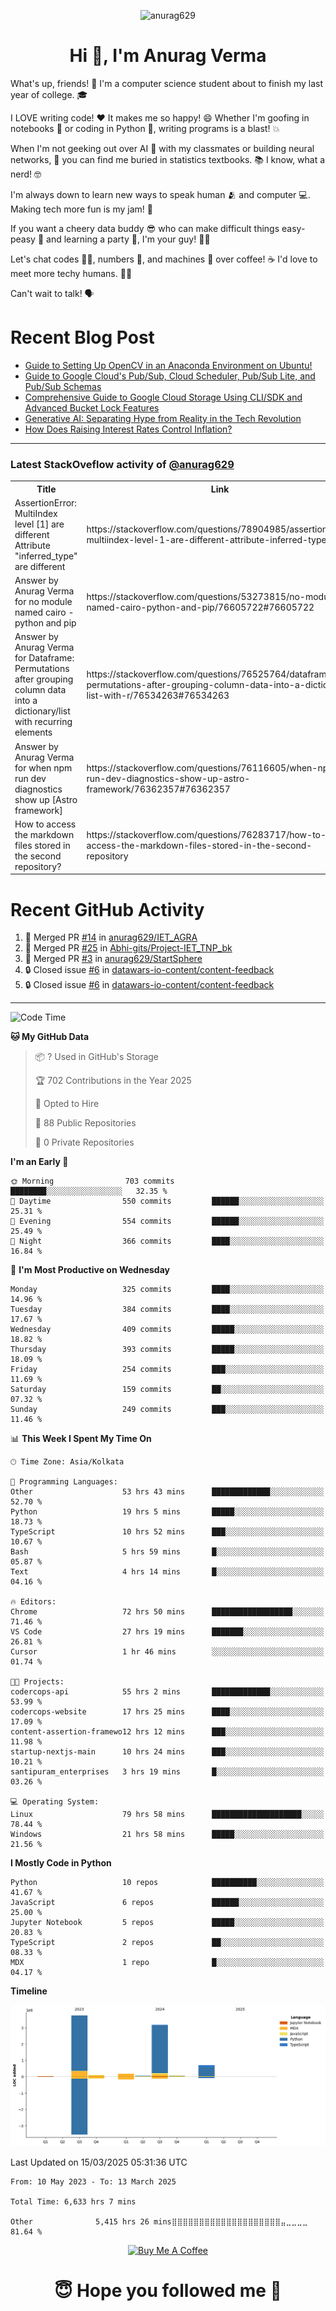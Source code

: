 

<p align="center"> <img src="https://komarev.com/ghpvc/?username=anurag629&label=Profile%20views&color=0e75b6&style=flat" alt="anurag629" /> </p>

<h1 align="center">Hi 👋, I'm Anurag Verma</h1>

What's up, friends! 👋 I'm a computer science student about to finish my last year of college. 🎓

I LOVE writing code! ❤️ It makes me so happy! 😄 Whether I'm goofing in notebooks 📓 or coding in Python 🐍, writing programs is a blast! 💥

When I'm not geeking out over AI 🤖 with my classmates or building neural networks, 🧠 you can find me buried in statistics textbooks. 📚 I know, what a nerd! 🤓

I'm always down to learn new ways to speak human 🫂 and computer 💻. Making tech more fun is my jam! 🍇

If you want a cheery data buddy 😎 who can make difficult things easy-peasy 🥝 and learning a party 🎉, I'm your guy! 🙋‍♂️

Let's chat codes 👨‍💻, numbers 🧮, and machines 🤖 over coffee! ☕ I'd love to meet more techy humans. 💁‍♂️

Can't wait to talk! 🗣️

# Recent Blog Post

<!-- BLOG-POST-LIST:START -->
- [Guide to Setting Up OpenCV in an Anaconda Environment on Ubuntu!](https://codercops.tech/blog/computer-vision-bootcamp/Guide-to-Setting-Up-OpenCV-in-an-Anaconda-Environment-on-Ubuntu!)
- [Guide to Google Cloud&#39;s Pub/Sub, Cloud Scheduler, Pub/Sub Lite, and Pub/Sub Schemas](https://codercops.tech/blog/google-cloud/Google-Clouds-Pub-Sub-Cloud-Scheduler-Pub-Sub-Lite-and-Pub-Sub-Schemas)
- [Comprehensive Guide to Google Cloud Storage Using CLI/SDK and Advanced Bucket Lock Features](https://codercops.tech/blog/google-cloud/Google-Cloud-Storage-Using-CLI-SDK-and-Advanced-Bucket-Lock-Features)
- [Generative AI: Separating Hype from Reality in the Tech Revolution](https://codercops.tech/blog/tech-latest-updates/generative-ai-seperating-hype-from-reality-in-the-tech-revolution)
- [How Does Raising Interest Rates Control Inflation?](https://codercops.tech/blog/startup-unicorn/how-does-raising-interest-rates-control-inflation)
<!-- BLOG-POST-LIST:END -->

---

### Latest StackOveflow activity of [@anurag629](https://github.com/anurag629)
<table>
  <tr><th>Title</th><th>Link</th></tr>
  <!-- STACKOVERFLOW:START --><tr><td>AssertionError: MultiIndex level [1] are different Attribute &quot;inferred_type&quot; are different</td><td>https://stackoverflow.com/questions/78904985/assertionerror-multiindex-level-1-are-different-attribute-inferred-type-are</td></tr><tr><td>Answer by Anurag Verma for no module named cairo - python and pip</td><td>https://stackoverflow.com/questions/53273815/no-module-named-cairo-python-and-pip/76605722#76605722</td></tr><tr><td>Answer by Anurag Verma for Dataframe: Permutations after grouping column data into a dictionary/list with recurring elements</td><td>https://stackoverflow.com/questions/76525764/dataframe-permutations-after-grouping-column-data-into-a-dictionary-list-with-r/76534263#76534263</td></tr><tr><td>Answer by Anurag Verma for when npm run dev diagnostics show up [Astro framework]</td><td>https://stackoverflow.com/questions/76116605/when-npm-run-dev-diagnostics-show-up-astro-framework/76362357#76362357</td></tr><tr><td>How to access the markdown files stored in the second repository?</td><td>https://stackoverflow.com/questions/76283717/how-to-access-the-markdown-files-stored-in-the-second-repository</td></tr><!-- STACKOVERFLOW:END -->
</table>

# Recent GitHub Activity
<!--START_SECTION:activity-->
1. 🎉 Merged PR [#14](https://github.com/anurag629/IET_AGRA/pull/14) in [anurag629/IET_AGRA](https://github.com/anurag629/IET_AGRA)
2. 🎉 Merged PR [#25](https://github.com/Abhi-gits/Project-IET_TNP_bk/pull/25) in [Abhi-gits/Project-IET_TNP_bk](https://github.com/Abhi-gits/Project-IET_TNP_bk)
3. 🎉 Merged PR [#3](https://github.com/anurag629/StartSphere/pull/3) in [anurag629/StartSphere](https://github.com/anurag629/StartSphere)
4. 🔒 Closed issue [#6](https://github.com/datawars-io-content/content-feedback/issues/6) in [datawars-io-content/content-feedback](https://github.com/datawars-io-content/content-feedback)
5. 🔒 Closed issue [#6](https://github.com/datawars-io-content/content-feedback/issues/6) in [datawars-io-content/content-feedback](https://github.com/datawars-io-content/content-feedback)
<!--END_SECTION:activity-->

---

<!--START_SECTION:waka-->
![Code Time](http://img.shields.io/badge/Code%20Time-6%2C633%20hrs%207%20mins-blue)

**🐱 My GitHub Data** 

> 📦 ? Used in GitHub's Storage 
 > 
> 🏆 702 Contributions in the Year 2025
 > 
> 💼 Opted to Hire
 > 
> 📜 88 Public Repositories 
 > 
> 🔑 0 Private Repositories 
 > 
**I'm an Early 🐤** 

```text
🌞 Morning                703 commits         ████████░░░░░░░░░░░░░░░░░   32.35 % 
🌆 Daytime                550 commits         ██████░░░░░░░░░░░░░░░░░░░   25.31 % 
🌃 Evening                554 commits         ██████░░░░░░░░░░░░░░░░░░░   25.49 % 
🌙 Night                  366 commits         ████░░░░░░░░░░░░░░░░░░░░░   16.84 % 
```
📅 **I'm Most Productive on Wednesday** 

```text
Monday                   325 commits         ████░░░░░░░░░░░░░░░░░░░░░   14.96 % 
Tuesday                  384 commits         ████░░░░░░░░░░░░░░░░░░░░░   17.67 % 
Wednesday                409 commits         █████░░░░░░░░░░░░░░░░░░░░   18.82 % 
Thursday                 393 commits         █████░░░░░░░░░░░░░░░░░░░░   18.09 % 
Friday                   254 commits         ███░░░░░░░░░░░░░░░░░░░░░░   11.69 % 
Saturday                 159 commits         ██░░░░░░░░░░░░░░░░░░░░░░░   07.32 % 
Sunday                   249 commits         ███░░░░░░░░░░░░░░░░░░░░░░   11.46 % 
```


📊 **This Week I Spent My Time On** 

```text
🕑︎ Time Zone: Asia/Kolkata

💬 Programming Languages: 
Other                    53 hrs 43 mins      █████████████░░░░░░░░░░░░   52.70 % 
Python                   19 hrs 5 mins       █████░░░░░░░░░░░░░░░░░░░░   18.73 % 
TypeScript               10 hrs 52 mins      ███░░░░░░░░░░░░░░░░░░░░░░   10.67 % 
Bash                     5 hrs 59 mins       █░░░░░░░░░░░░░░░░░░░░░░░░   05.87 % 
Text                     4 hrs 14 mins       █░░░░░░░░░░░░░░░░░░░░░░░░   04.16 % 

🔥 Editors: 
Chrome                   72 hrs 50 mins      ██████████████████░░░░░░░   71.46 % 
VS Code                  27 hrs 19 mins      ███████░░░░░░░░░░░░░░░░░░   26.81 % 
Cursor                   1 hr 46 mins        ░░░░░░░░░░░░░░░░░░░░░░░░░   01.74 % 

🐱‍💻 Projects: 
codercops-api            55 hrs 2 mins       █████████████░░░░░░░░░░░░   53.99 % 
codercops-website        17 hrs 25 mins      ████░░░░░░░░░░░░░░░░░░░░░   17.09 % 
content-assertion-framewo12 hrs 12 mins      ███░░░░░░░░░░░░░░░░░░░░░░   11.98 % 
startup-nextjs-main      10 hrs 24 mins      ███░░░░░░░░░░░░░░░░░░░░░░   10.21 % 
santipuram_enterprises   3 hrs 19 mins       █░░░░░░░░░░░░░░░░░░░░░░░░   03.26 % 

💻 Operating System: 
Linux                    79 hrs 58 mins      ████████████████████░░░░░   78.44 % 
Windows                  21 hrs 58 mins      █████░░░░░░░░░░░░░░░░░░░░   21.56 % 
```

**I Mostly Code in Python** 

```text
Python                   10 repos            ██████████░░░░░░░░░░░░░░░   41.67 % 
JavaScript               6 repos             ██████░░░░░░░░░░░░░░░░░░░   25.00 % 
Jupyter Notebook         5 repos             █████░░░░░░░░░░░░░░░░░░░░   20.83 % 
TypeScript               2 repos             ██░░░░░░░░░░░░░░░░░░░░░░░   08.33 % 
MDX                      1 repo              █░░░░░░░░░░░░░░░░░░░░░░░░   04.17 % 
```



**Timeline**

![Lines of Code chart](https://raw.githubusercontent.com/anurag629/anurag629/main/assets/bar_graph.png)


 Last Updated on 15/03/2025 05:31:36 UTC
<!--END_SECTION:waka-->

<!--START_SECTION:waka-simple-->

```text
From: 10 May 2023 - To: 13 March 2025

Total Time: 6,633 hrs 7 mins

Other              5,415 hrs 26 mins⣿⣿⣿⣿⣿⣿⣿⣿⣿⣿⣿⣿⣿⣿⣿⣿⣿⣿⣿⣿⣤⣀⣀⣀⣀   81.64 %
```

<!--END_SECTION:waka-simple-->

<p align="center"> 
<a href="https://www.buymeacoffee.com/anurag629" target="_blank"><img src="https://cdn.buymeacoffee.com/buttons/default-orange.png" alt="Buy Me A Coffee" height="60" width="250"></a>
</p>


<h1 align="center"> 😇 Hope you followed me 🥰  </h1>
